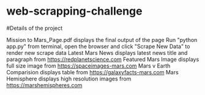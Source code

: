 # web-scrapping-challenge

#Details of the project

Mission to Mars_Page.pdf displays the final output of the page
Run "python app.py" from terminal, open the browser and click "Scrape New Data" to render new scrape data
Latest Mars News displays latest news title and paragraph from https://redplanetscience.com
Featured Mars Image displays full size image from https://spaceimages-mars.com
Mars v Earth Comparision displays table from https://galaxyfacts-mars.com
Mars Hemisphere displays high resolution images from https://marshemispheres.com
